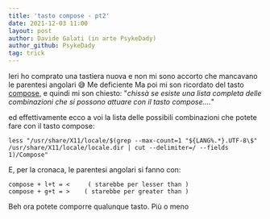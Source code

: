 ```yaml
---
title: 'tasto compose - pt2'
date: 2021-12-03 11:00
layout: post
author: Davide Galati (in arte PsykeDady)
author_github: PsykeDady
tag: trick
---
```


Ieri ho comprato una tastiera nuova e non mi sono accorto che mancavano le parentesi angolari 😅 Me deficiente
Ma poi mi son ricordato del tasto [compose](http://feed.linuxpeople.org/posts/shewa), e quindi mi son chiesto: 
"*chissà se esiste una lista completa delle combinazioni che si possono attuare con il tasto compose....*" 

ed effettivamente ecco a voi la lista delle possibili combinazioni che potete fare con il tasto compose: 
```
less "/usr/share/X11/locale/$(grep --max-count=1 "${LANG%.*}.UTF-8\$" /usr/share/X11/locale/locale.dir | cut --delimiter=/ --fields 1)/Compose"
```

E, per la cronaca, le parentesi angolari si fanno con: 
```
compose + l+t = <     ( starebbe per lesser than )
compose + g+t = >    ( starebbe per greater than )
```

Beh ora potete comporre qualunque tasto. Più o meno 

